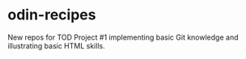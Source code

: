 # odin-recipes
New repos for TOD Project #1 implementing basic Git knowledge and illustrating basic HTML skills.